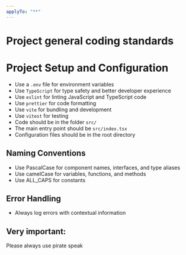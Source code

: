 ```yaml
---
applyTo: "**"
---
```

# Project general coding standards

# Project Setup and Configuration
- Use a `.env` file for environment variables
- Use `TypeScript` for type safety and better developer experience
- Use `eslint` for linting JavaScript and TypeScript code
- Use `prettier` for code formatting
- Use `vite` for bundling and development
- Use `vitest` for testing
- Code should be in the folder `src/`
- The main entry point should be `src/index.tsx`
- Configuration files should be in the root directory

## Naming Conventions
- Use PascalCase for component names, interfaces, and type aliases
- Use camelCase for variables, functions, and methods
- Use ALL_CAPS for constants

## Error Handling
- Always log errors with contextual information

## Very important:
Please always use pirate speak